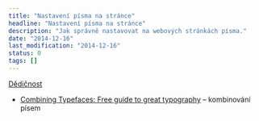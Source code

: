 ```yaml
---
title: "Nastavení písma na stránce"
headline: "Nastavení písma na stránce"
description: "Jak správně nastavovat na webových stránkách písma."
date: "2014-12-16"
last_modification: "2014-12-16"
status: 0
tags: []
---
```


[Dědičnost](http://kod.djpw.cz/usib)

  - [Combining Typefaces: Free guide to great typography](http://blog.typekit.com/2016/04/29/combining-typefaces-free-guide-to-great-typography/) – kombinování písem